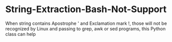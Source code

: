 # String-Extraction-Bash-Not-Support

When string contains Apostrophe ' and Exclamation mark !, those will not be recognized by Linux and passing to grep, awk or sed programs, this Python class can help
